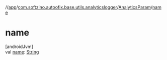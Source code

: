 //[app](../../../index.md)/[com.softzino.autoofix.base.utils.analyticslogger](../index.md)/[AnalyticsParam](index.md)/[name](name.md)

# name

[androidJvm]\
val [name](name.md): [String](https://kotlinlang.org/api/latest/jvm/stdlib/kotlin/-string/index.html)
